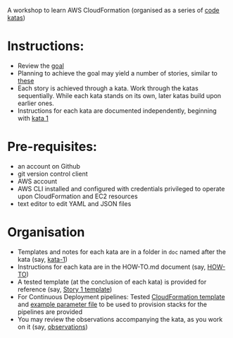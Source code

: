 A workshop to learn AWS CloudFormation (organised as a series of [code katas]("https://en.wikipedia.org/wiki/Kata_(programming)"))

Instructions:
====

- Review the [goal](doc/goal.md) 
- Planning to achieve the goal may yield a number of stories, similar to [these](doc/stories.md)
- Each story is achieved through a kata. Work through the katas sequentially. While each kata stands on its own, later katas build upon earlier ones.
- Instructions for each kata are documented independently, beginning with [kata 1](doc/kata-1/HOW-TO.md) 

Pre-requisites:
====

- an account on Github
- git version control client
- AWS account
- AWS CLI installed and configured with credentials privileged to operate upon CloudFormation and EC2 resources
- text editor to edit YAML and JSON files

Organisation
====

- Templates and notes for each kata are in a folder in `doc` named after the kata (say, [kata-1](doc/kata-1))
- Instructions for each kata are in the HOW-TO.md document (say, [HOW-TO](doc/kata-1/HOW-TO.md))
- A tested template (at the conclusion of each kata) is provided for reference (say, [Story 1 template](doc/kata-1/story_1-template.yaml))
- For Continuous Deployment pipelines: Tested [CloudFormation template](doc/kata-2/pipeline.yaml) and [example parameter file](doc/kata-2/pipeline-parameters.example.json) to be used to provision stacks for the pipelines are provided
- You may review the observations accompanying the kata, as you work on it (say, [observations](doc/kata-1/observations.md))


